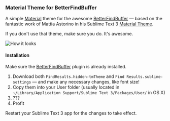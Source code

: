 ### Material Theme for BetterFindBuffer

A simple [Material](https://material.google.com/) theme for the awesome [BetterFindBuffer](https://packagecontrol.io/packages/BetterFindBuffer) — based on the fantastic work of Mattia Astorino in his Sublime Text 3 [Material Theme](https://github.com/equinusocio/material-theme).

If you don't use that theme, make sure you do. It's awesome.

![How it looks](http://imgur.com/a/4iuXb.png)

#### Installation

Make sure the [BetterFindBuffer](https://packagecontrol.io/packages/BetterFindBuffer) plugin is already installed.

1. Download both `FindResults.hidden-tmTheme` and `Find Results.sublime-settings` — and make any necessary changes, like font size!
2. Copy them into your User folder (usually located in `~/Library/Application Support/Sublime Text 3/Packages/User/` in OS X)
3. ???
4. Profit

Restart your Sublime Text 3 app for the changes to take effect.
